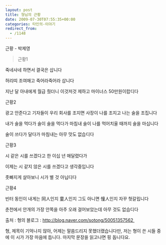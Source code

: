 ```yaml
---
layout: post
title: 형님의 근황
date: 2009-07-30T07:55:35+00:00
categories: 타인의-이야기
redirect_from:
  - /1148
---
```




근황 - 박제영

> 근황1

죽네사네 하면서 결국은 삽니다

허리띠 조여매고 죽어라죽어라 삽니다

지난 달 아내에게 월급 줬더니 이것저것 제하고 마이너스 50만원이랍디다

근황2

광고 안준다고 기자들이 우리 회사를 조지면 사장이 나를 조지고 나는 술을 조집니다

내가 술을 먹다가 술이 술을 먹다가 마침내 술이 나를 먹어치울 때까지 술을 마십니다

술이 쓰다가 달다가 마침내는 아무 맛도 없습디다

근황3

시 같은 시를 쓰겠다고 한 이십 년 매달렸다가

이제는 시 같지 않은 시를 쓰겠다고 생각중입니다

좃빠지게 살아보니 시가 별 것 아닙디다

근황4

빈터 동인이 내게는 同人인지 童人인지 그도 아니면 憧人인지 자꾸 헛갈립니다

춘천에서 안개의 가장 안쪽을 아주 오래 걸어보았는데 아무 것도 없습디다

출처 : 형의 블로그 : <a title="[http://blog.naver.com/sotong/50051357562 ]로 이동합니다." href="http://blog.naver.com/sotong/50051357562" target="_blank">http://blog.naver.com/sotong/50051357562 </a>

형, 제목이 기억나지 않아, 어제는 말씀드리지 못했더랬습니다만, 저는 형이 쓴 시들 중에 이 시가 가장 마음에 듭니다. 마지막 문장을 읽고나면 핑 돕니다요.
